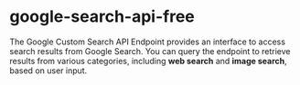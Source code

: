 # google-search-api-free
The Google Custom Search API Endpoint provides an interface to access search results from Google Search. You can query the endpoint to retrieve results from various categories, including **web search** and **image search**, based on user input.
